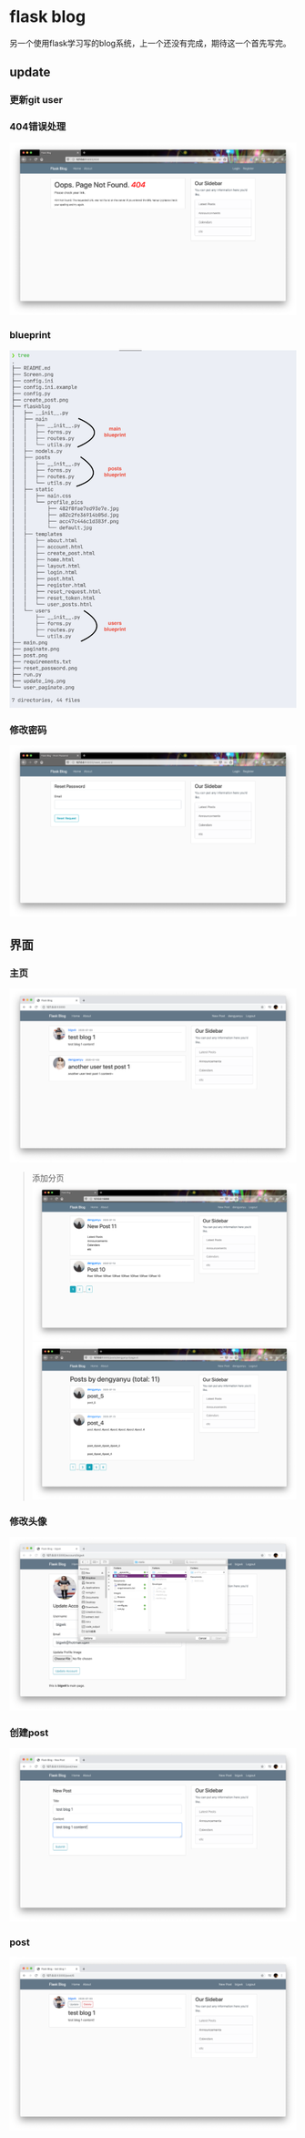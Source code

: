 # flask blog

另一个使用flask学习写的blog系统，上一个还没有完成，期待这一个首先写完。

## update
### 更新git user
### 404错误处理
![404](./readme/404.png)

### blueprint
![blueprint](./readme/blueprint.png)

### 修改密码
![reset_password](./readme/reset_password.png)

## 界面
### 主页
![main](./readme/main.png)
> 添加分页
![paginate](./readme/paginate.png)
![paginate](./readme/user_paginate.png)

### 修改头像
![update_img](./readme/update_img.png)

### 创建post
![create_post](./readme/create_post.png)

### post
![post](./readme/post.png)